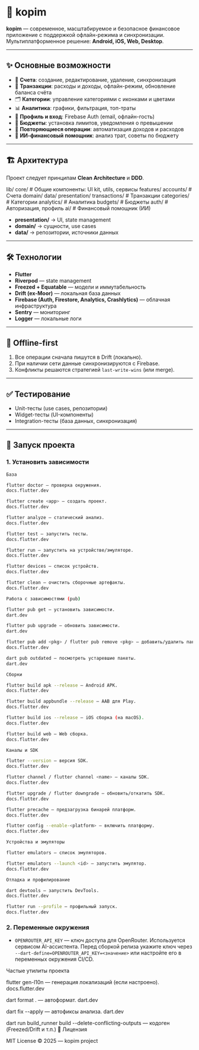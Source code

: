# 📱 kopim

**kopim** — современное, масштабируемое и безопасное финансовое приложение с поддержкой офлайн-режима и синхронизации.  
Мультиплатформенное решение: **Android, iOS, Web, Desktop**.

---

## ✨ Основные возможности

- 🏦 **Счета**: создание, редактирование, удаление, синхронизация
- 💸 **Транзакции**: расходы и доходы, офлайн-режим, обновление баланса счёта
- 🗂 **Категории**: управление категориями с иконками и цветами
- 📊 **Аналитика**: графики, фильтрация, топ-траты
- 👤 **Профиль и вход**: Firebase Auth (email, офлайн-гость)
- 🎯 **Бюджеты**: установка лимитов, уведомления о превышении
- 🔄 **Повторяющиеся операции**: автоматизация доходов и расходов
- 🤖 **ИИ-финансовый помощник**: анализ трат, советы по бюджету

---

## 🏗 Архитектура

Проект следует принципам **Clean Architecture** и **DDD**.

lib/
core/ # Общие компоненты: UI kit, utils, сервисы
features/
accounts/ # Счета
domain/
data/
presentation/
transactions/ # Транзакции
categories/ # Категории
analytics/ # Аналитика
budgets/ # Бюджеты
auth/ # Авторизация, профиль
ai/ # Финансовый помощник (ИИ)


- **presentation/** → UI, state management
- **domain/** → сущности, use cases
- **data/** → репозитории, источники данных

---

## 🛠 Технологии

- **Flutter**
- **Riverpod** — state management
- **Freezed + Equatable** — модели и иммутабельность
- **Drift (ex-Moor)** — локальная база данных
- **Firebase (Auth, Firestore, Analytics, Crashlytics)** — облачная инфраструктура
- **Sentry** — мониторинг
- **Logger** — локальные логи

---

## 🔄 Offline-first

1. Все операции сначала пишутся в Drift (локально).
2. При наличии сети данные синхронизируются с Firebase.
3. Конфликты решаются стратегией `last-write-wins` (или merge).

---

## ✅ Тестирование

- Unit-тесты (use cases, репозитории)
- Widget-тесты (UI-компоненты)
- Integration-тесты (база данных, синхронизация)

---

## 🚀 Запуск проекта

### 1. Установить зависимости
```bash
База

flutter doctor — проверка окружения. 
docs.flutter.dev

flutter create <app> — создать проект. 
docs.flutter.dev

flutter analyze — статический анализ. 
docs.flutter.dev

flutter test — запустить тесты. 
docs.flutter.dev

flutter run — запустить на устройстве/эмуляторе.
docs.flutter.dev

flutter devices — список устройств.
docs.flutter.dev

flutter clean — очистить сборочные артефакты. 
docs.flutter.dev

Работа с зависимостями (pub)

flutter pub get — установить зависимости. 
dart.dev

flutter pub upgrade — обновить зависимости. 
dart.dev

flutter pub add <pkg> / flutter pub remove <pkg> — добавить/удалить пакет. 
docs.flutter.dev

dart pub outdated — посмотреть устаревшие пакеты. 
dart.dev

Сборки

flutter build apk --release — Android APK. 
docs.flutter.dev

flutter build appbundle --release — AAB для Play. 
docs.flutter.dev

flutter build ios --release — iOS сборка (на macOS). 
docs.flutter.dev

flutter build web — Web сборка. 
docs.flutter.dev

Каналы и SDK

flutter --version — версия SDK. 
docs.flutter.dev

flutter channel / flutter channel <name> — каналы SDK. 
docs.flutter.dev

flutter upgrade / flutter downgrade — обновить/откатить SDK. 
docs.flutter.dev

flutter precache — предзагрузка бинарей платформ. 
docs.flutter.dev

flutter config --enable-<platform> — включить платформу. 
docs.flutter.dev

Устройства и эмуляторы

flutter emulators — список эмуляторов.

flutter emulators --launch <id> — запустить эмулятор. 
docs.flutter.dev

Отладка и профилирование

dart devtools — запустить DevTools. 
docs.flutter.dev

flutter run --profile — профильный запуск.
docs.flutter.dev

```

### 2. Переменные окружения

- `OPENROUTER_API_KEY` — ключ доступа для OpenRouter. Используется сервисом AI-ассистента. Перед сборкой релиза укажите ключ через `--dart-define=OPENROUTER_API_KEY=<значение>` или настройте его в переменных окружения CI/CD.

Частые утилиты проекта

flutter gen-l10n — генерация локализаций (если настроено). 
docs.flutter.dev

dart format . — автоформат. 
dart.dev

dart fix --apply — автофиксы анализа. 
dart.dev

dart run build_runner build --delete-conflicting-outputs — кодоген (Freezed/Drift и т.п.)
📜 Лицензия

MIT License © 2025 — kopim project
